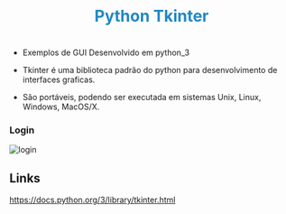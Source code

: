 
<div align="center">
  <h1 style="color:#1F89C6;padding:20px;">Python Tkinter</h1> 
</div>

* Exemplos de GUI Desenvolvido em python_3

* Tkinter é uma biblioteca padrão do python para desenvolvimento de interfaces graficas.
* São portáveis, podendo ser executada em sistemas Unix, Linux, Windows, MacOS/X.

### Login

![login](https://user-images.githubusercontent.com/40548641/83091659-08a57b00-a072-11ea-80f6-745c7e904a8c.png)


## Links
https://docs.python.org/3/library/tkinter.html


